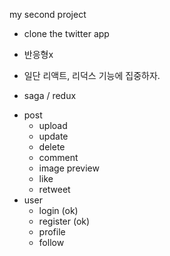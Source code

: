 my second project 
- clone the twitter app
- 반응형x 
- 일단 리액트, 리덕스 기능에 집중하자.


- saga / redux

* post
    - upload
    - update
    - delete
    - comment
    - image preview 
    - like
    - retweet
* user
    - login (ok)
    - register (ok) 
    - profile
    - follow

